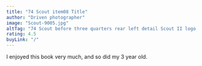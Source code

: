 ```yaml
---
title: "74 Scout item08 Title"
author: "Driven photographer"
image: "Scout-9005.jpg"
altTag: "74 Scout before three quarters rear left detail Scout II logo badge"
rating: 4.5
buyLink: "/"
---
```


I enjoyed this book very much, and so did my 3 year old.